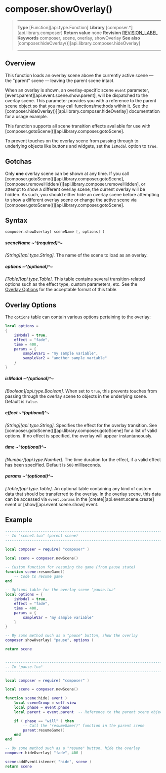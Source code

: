 # composer.showOverlay()

> --------------------- ------------------------------------------------------------------------------------------
> __Type__              [Function][api.type.Function]
> __Library__           [composer.*][api.library.composer]
> __Return value__      none
> __Revision__          [REVISION_LABEL](REVISION_URL)
> __Keywords__          composer, scene, overlay, showOverlay
> __See also__          [composer.hideOverlay()][api.library.composer.hideOverlay]
> --------------------- ------------------------------------------------------------------------------------------


## Overview

This function loads an overlay scene above the currently active scene&nbsp;&mdash; <nobr>the "parent" scene &mdash;</nobr> leaving the parent scene intact.

When an overlay is shown, an overlay-specific scene `event` parameter, [event.parent][api.event.scene.show.parent], will be dispatched to the overlay scene. This parameter provides you with a reference to the parent scene object so that you may call functions/methods within it. See the [composer.hideOverlay()][api.library.composer.hideOverlay] documentation for a usage example.

This function supports all scene transition effects available for use with [composer.gotoScene()][api.library.composer.gotoScene].

To prevent touches on the overlay scene from passing through to underlying objects like buttons and widgets, set the `isModal` option to `true`.


## Gotchas

Only __one__ overlay scene can be shown at any time. If you call [composer.gotoScene()][api.library.composer.gotoScene], [composer.removeHidden()][api.library.composer.removeHidden], or attempt to show a different overlay scene, the current overlay will be hidden. As such, you should either hide an overlay scene before attempting to show a different overlay scene or change the active scene via [composer.gotoScene()][api.library.composer.gotoScene].


## Syntax

	composer.showOverlay( sceneName [, options] )

##### sceneName ~^(required)^~
_[String][api.type.String]._ The name of the scene to load as an overlay.

##### options ~^(optional)^~
_[Table][api.type.Table]._ This table contains several transition-related options such as the effect type, custom parameters, etc. See the [Overlay&nbsp;Options](#options) for the acceptable format of this table.


<a id="options"></a>

## Overlay Options

The `options` table can contain various options pertaining to the overlay:

``````lua
local options =
{
	isModal = true,
	effect = "fade",
	time = 400,
	params = {
		sampleVar1 = "my sample variable",
		sampleVar2 = "another sample variable"
	}
}
``````

##### isModal ~^(optional)^~
_[Boolean][api.type.Boolean]._ When set to `true`, this prevents touches from passing through the overlay scene to objects in the underlying scene. Default is `false`.

##### effect ~^(optional)^~
_[String][api.type.String]._ Specifies the effect for the overlay transition. See [composer.gotoScene()][api.library.composer.gotoScene] for a list of valid options. If no effect is specified, the overlay will appear instantaneously.

##### time ~^(optional)^~
_[Number][api.type.Number]._ The time duration for the effect, if a valid effect has been specified. Default is `500` milliseconds.

##### params ~^(optional)^~
_[Table][api.type.Table]._ An optional table containing any kind of custom data that should be transferred to the overlay. In the overlay scene, this data can be accessed via `event.params` in the [create][api.event.scene.create] event or [show][api.event.scene.show] event.


<a id="examples"></a>

## Example

``````lua
------------------------------------------------------------------------------
-- In "scene1.lua" (parent scene)
------------------------------------------------------------------------------

local composer = require( "composer" )

local scene = composer.newScene()

-- Custom function for resuming the game (from pause state)
function scene:resumeGame()
	-- Code to resume game
end

-- Options table for the overlay scene "pause.lua"
local options = {
	isModal = true,
	effect = "fade",
	time = 400,
	params = {
		sampleVar = "my sample variable"
	}
}

-- By some method such as a "pause" button, show the overlay
composer.showOverlay( "pause", options )

return scene


------------------------------------------------------------------------------
-- In "pause.lua"
------------------------------------------------------------------------------

local composer = require( "composer" )

local scene = composer.newScene()

function scene:hide( event )
	local sceneGroup = self.view
	local phase = event.phase
	local parent = event.parent  -- Reference to the parent scene object

	if ( phase == "will" ) then
		-- Call the "resumeGame()" function in the parent scene
		parent:resumeGame()
	end
end

-- By some method such as a "resume" button, hide the overlay
composer.hideOverlay( "fade", 400 )

scene:addEventListener( "hide", scene )
return scene
``````
